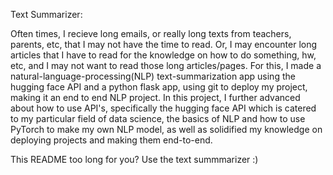 Text Summarizer:

Often times, I recieve long emails, or really long texts from teachers, parents, etc, that I may not have the time to read. Or, I may encounter long articles that I have to read for the knowledge on how to do something, hw, etc, and I may not want to read those long articles/pages. For this, I made a natural-language-processing(NLP) text-summarization app using the hugging face API and a python flask app, using git to deploy my project, making it an end to end NLP project. In this project, I further advanced about how to use API's, specifically the hugging face API which is catered to my particular field of data science, the basics of NLP and how to use PyTorch to make my own NLP model, as well as solidified my knowledge on deploying projects and making them end-to-end. 

This README too long for you? Use the text summmarizer :)
